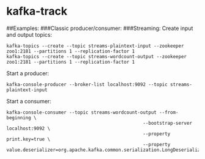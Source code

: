 # kafka-track

##Examples:
###Classic producer/consumer:
###Streaming:
Create input and output topics:
```commandline
kafka-topics --create --topic streams-plaintext-input --zookeeper zoo1:2181 --partitions 1 --replication-factor 1
kafka-topics --create --topic streams-wordcount-output --zookeeper zoo1:2181 --partitions 1 --replication-factor 1
```

Start a producer: 
```commandline
kafka-console-producer --broker-list localhost:9092 --topic streams-plaintext-input
```


Start a consumer: 
```commandline
kafka-console-consumer --topic streams-wordcount-output --from-beginning \
                                                  --bootstrap-server localhost:9092 \
                                                  --property print.key=true \
                                                  --property value.deserializer=org.apache.kafka.common.serialization.LongDeserializer
```

